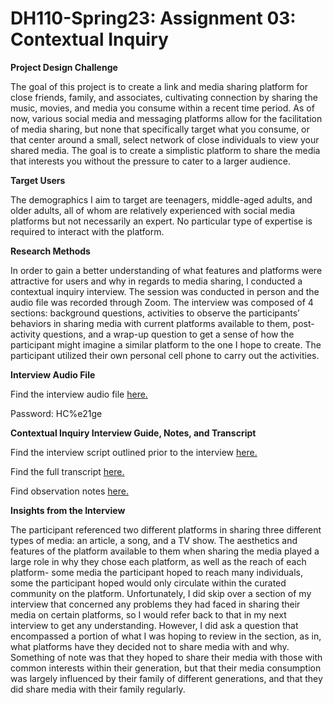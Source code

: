 # DH110-Spring23: Assignment 03: Contextual Inquiry

**Project Design Challenge**

The goal of this project is to create a link and media sharing platform for close friends, family, and associates, cultivating connection by sharing the music, movies, and media you consume within a recent time period. As of now, various social media and messaging platforms allow for the facilitation of media sharing, but none that specifically target what you consume, or that center around a small, select network of close individuals to view your shared media. The goal is to create a simplistic platform to share the media that interests you without the pressure to cater to a larger audience. 

**Target Users**

The demographics I aim to target are teenagers, middle-aged adults, and older adults, all of whom are relatively experienced with social media platforms but not necessarily an expert. No particular type of expertise is required to interact with the platform.

**Research Methods**

In order to gain a better understanding of what features and platforms were attractive for users and why in regards to media sharing, I conducted a contextual inquiry interview. The session was conducted in person and the audio file was recorded through Zoom. The interview was composed of 4 sections: background questions, activities to observe the participants’ behaviors in sharing media with current platforms available to them, post-activity questions, and a wrap-up question to get a sense of how the participant might imagine a similar platform to the one I hope to create. The participant utilized their own personal cell phone to carry out the activities. 

**Interview Audio File**

Find the interview audio file [here.](https://ucla.zoom.us/rec/play/5_wZl0qrZ2itSgb-S53FUWU1UOuD48uTMqXHSJdA0ZZ5wpgN2CISxEZRfGtDyT3jShel2Rh5NFUiugO9.nvPSXSTpj-HFZIUE)

Password: HC%e21ge

**Contextual Inquiry Interview Guide, Notes, and Transcript**

Find the interview script outlined prior to the interview [here.](https://docs.google.com/document/d/1M7pVLvhmAVFWSwzEWLJ_eju9CAfKAxmNjqLwAdjMsqs/edit?usp=sharing) 

Find the full transcript [here.](https://github.com/aergithub/DH110-Spring23/blob/15e84ba32a1237d4e433e6d547be4c7b5537965d/GMT20230425-015124_Recording.transcript%20(1).vtt.docx)

Find observation notes [here.](https://github.com/aergithub/DH110-Spring23/blob/a116c156c191de7cafc253798709423f59316349/Friends.pdf)

**Insights from the Interview**

The participant referenced two different platforms in sharing three different types of media: an article, a song, and a TV show. The aesthetics and features of the platform available to them when sharing the media played a large role in why they chose each platform, as well as the reach of each platform- some media the participant hoped to reach many individuals, some the participant hoped would only circulate within the curated community on the platform. Unfortunately, I did skip over a section of my interview that concerned any problems they had faced in sharing their media on certain platforms, so I would refer back to that in my next interview to get any understanding. However, I did ask a question that encompassed a portion of what I was hoping to review in the section, as in, what platforms have they decided not to share media with and why. Something of note was that they hoped to share their media with those with common interests within their generation, but that their media consumption was largely influenced by their family of different generations, and that they did share media with their family regularly. 
